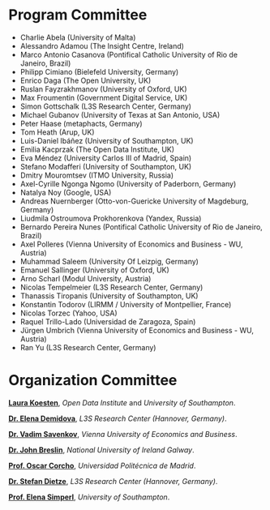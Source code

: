 # [](#programm-committee) Program Committee

*  Charlie Abela (University of Malta)
*  Alessandro Adamou (The Insight Centre, Ireland)
*  Marco Antonio Casanova (Pontifical Catholic University of Rio de Janeiro, Brazil)
*  Philipp Cimiano (Bielefeld University, Germany)
*  Enrico Daga (The Open University, UK)
*  Ruslan Fayzrakhmanov (University of Oxford, UK)
*  Max Froumentin (Government Digital Service, UK)
*  Simon Gottschalk (L3S Research Center, Germany)
*  Michael Gubanov (University of Texas at San Antonio, USA)
*  Peter Haase (metaphacts, Germany)
*  Tom Heath (Arup, UK)
*  Luis-Daniel Ibáñez (University of Southampton, UK)
*  Emilia Kacprzak (The Open Data Institute, UK)
*  Eva Méndez (University Carlos III of Madrid, Spain)
*  Stefano Modafferi (University of Southampton, UK)
*  Dmitry Mouromtsev (ITMO University, Russia)
*  Axel-Cyrille Ngonga Ngomo (University of Paderborn, Germany)
*  Natalya Noy (Google, USA)
*  Andreas Nuernberger (Otto-von-Guericke University of Magdeburg, Germany)
*  Liudmila Ostroumova Prokhorenkova (Yandex, Russia)
*  Bernardo Pereira Nunes (Pontifical Catholic University of Rio de Janeiro, Brazil)
*  Axel Polleres (Vienna University of Economics and Business - WU, Austria)
*  Muhammad Saleem (University Of Leizpig, Germany)
*  Emanuel Sallinger (University of Oxford, UK)
*  Arno Scharl (Modul University, Austria)
*  Nicolas Tempelmeier (L3S Research Center, Germany)
*  Thanassis Tiropanis (University of Southampton, UK)
*  Konstantin Todorov (LIRMM / University of Montpellier, France)
*  Nicolas Torzec (Yahoo, USA)
*  Raquel Trillo-Lado (Universidad de Zaragoza, Spain)
*  Jürgen Umbrich (Vienna University of Economics and Business - WU, Austria)
*  Ran Yu (L3S Research Center, Germany)


# [](#organizers) Organization Committee

**[Laura Koesten](https://theodi.org/team/laura-koesten)**, *Open Data Institute* and *University of Southampton*.

**[Dr. Elena Demidova](https://demidova.wordpress.com/)**, *L3S Research Center (Hannover, Germany)*.

**[Dr. Vadim Savenkov](https://www.wu.ac.at/infobiz/team/vadim-savenkov)**, *Vienna University of Economics and Business*.

**[Dr. John Breslin](http://www.nuigalway.ie/our-research/people/engineering-and-informatics/johnbreslin/)**, *National University of Ireland Galway*.

**[Prof. Oscar Corcho](http://mayor2.dia.fi.upm.es/oeg-upm/index.php/en/teachers/11-ocorcho/)**, *Universidad Politécnica de Madrid*. 

**[Dr. Stefan Dietze](http://purl.org/dietze)**, *L3S Research Center (Hannover, Germany)*.

**[Prof. Elena Simperl](http://elenasimperl.eu)**, *University of Southampton*.

 

